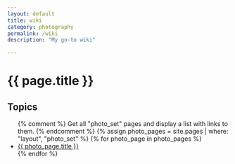 ```yaml
---
layout: default
title: wiki
category: photography
permalink: /wiki
description: "My go-to wiki"

---
```

<h1>
  {{ page.title }}
</h1>

<h2>Topics</h2>
<ul>
  {% comment %}
    Get all "photo_set" pages and display a list with links to them.
  {% endcomment %}
  {% assign photo_pages = site.pages | where: "layout", "photo_set" %}
  {% for photo_page in photo_pages %}
    <li>
      <a href="{{ photo_page.url | prepend: site.baseurl }}">{{ photo_page.title }}</a>
    </li>
  {% endfor %}
</ul>
